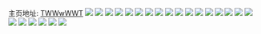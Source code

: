主页地址: [TWWwWWT](https://weibo.com/u/1630750792) 
![](https://wx4.sinaimg.cn/mw2000/61334848ly1h9lv4yjbrjj22c02c0u0y.jpg) 
![](https://wx4.sinaimg.cn/mw2000/61334848ly1h9lv4wtj0mj2280280u0y.jpg) 
![](https://wx4.sinaimg.cn/mw2000/61334848ly1h9lv4zvj5jj22c02c0b2b.jpg) 
![](https://wx4.sinaimg.cn/mw2000/61334848ly1h9lv50xrr8j22c02c01ky.jpg) 
![](https://wx4.sinaimg.cn/mw2000/61334848ly1h92f00ei27j20u01400ys.jpg) 
![](https://wx4.sinaimg.cn/mw2000/61334848ly1h891nv0nsyj22c02c01kz.jpg) 
![](https://wx4.sinaimg.cn/mw2000/61334848ly1h891nthb7yj22c02c07wj.jpg) 
![](https://wx4.sinaimg.cn/mw2000/61334848ly1h891nw9tjgj22c02c0qv6.jpg) 
![](https://wx4.sinaimg.cn/mw2000/61334848ly1h891ny0qa3j22c02c01kz.jpg) 
![](https://wx4.sinaimg.cn/mw2000/b10c1bc2ly1h7ghgg56skj208c086zkq.jpg) 
![](https://wx4.sinaimg.cn/mw2000/61334848ly1h6vxf6l2boj20tu0tu472.jpg) 
![](https://wx4.sinaimg.cn/mw2000/61334848ly1h6vxf5zizbj22c02c04qr.jpg) 
![](https://wx4.sinaimg.cn/mw2000/61334848ly1h6vxf7ijlxj22c02c0b2a.jpg) 
![](https://wx4.sinaimg.cn/mw2000/61334848ly1h6vxf92w3qj22022477wk.jpg) 
![](https://wx4.sinaimg.cn/mw2000/61334848ly1h6ovjlhzr8j20m80m8tc1.jpg) 
![](https://wx4.sinaimg.cn/mw2000/61334848ly1h69on23gbsj22c02c0hdt.jpg) 
![](https://wx4.sinaimg.cn/mw2000/61334848ly1h69on309oqj22c02c0e82.jpg) 
![](https://wx4.sinaimg.cn/mw2000/61334848ly1h69on1b1igj22c02c0qv5.jpg) 
![](https://wx4.sinaimg.cn/mw2000/61334848ly1h69on3z694j22c02c0qv5.jpg) 
![](https://wx4.sinaimg.cn/mw2000/61334848ly1h69on97mnoj22802801kz.jpg) 
![](https://wx4.sinaimg.cn/mw2000/61334848ly1h69on5zltcj22c02c0x6q.jpg) 
![](https://wx4.sinaimg.cn/mw2000/61334848ly1h69on4pa88j22c02c0hdt.jpg) 
![](https://wx4.sinaimg.cn/mw2000/61334848ly1h69on77kvlj22c02c0x6q.jpg) 
